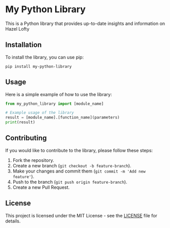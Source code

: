 # My Python Library

This is a Python library that provides up-to-date insights and information on Hazel Lofty

## Installation

To install the library, you can use pip:

```
pip install my-python-library
```

## Usage

Here is a simple example of how to use the library:

```python
from my_python_library import [module_name]

# Example usage of the library
result = [module_name].[function_name](parameters)
print(result)
```

## Contributing

If you would like to contribute to the library, please follow these steps:

1. Fork the repository.
2. Create a new branch (`git checkout -b feature-branch`).
3. Make your changes and commit them (`git commit -m 'Add new feature'`).
4. Push to the branch (`git push origin feature-branch`).
5. Create a new Pull Request.

## License

This project is licensed under the MIT License - see the [LICENSE](LICENSE) file for details.